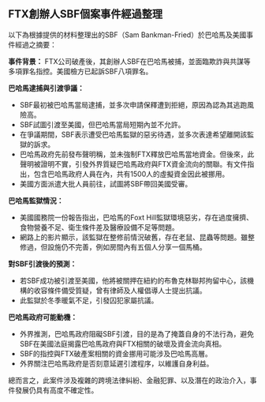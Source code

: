 ## FTX創辦人SBF個案事件經過整理

以下為根據提供的材料整理出的SBF（Sam Bankman-Fried）於巴哈馬及美國事件經過之摘要：

**事件背景：** FTX公司破產後，其創辦人SBF在巴哈馬被捕，並面臨欺詐與共謀等多項罪名指控。美國檢方已起訴SBF八項罪名。

**巴哈馬逮捕與引渡爭議：**

*   SBF最初被巴哈馬當局逮捕，並多次申請保釋遭到拒絕，原因為認為其逃跑風險高。
*   SBF試圖引渡至美國，但巴哈馬當局短期內並不允許。
*   在爭議期間，SBF表示遭受巴哈馬監獄的惡劣待遇，並多次表達希望離開該監獄的訴求。
*   巴哈馬政府先前發布聲明稱，並未強制FTX釋放巴哈馬當地資金。但後來，此聲明被證明不實，引發外界質疑巴哈馬政府與FTX資金流向的關聯。有文件指出，包含巴哈馬政府人員在內，共有1500人的虛擬資金因此被挪用。
*   美國方面派遣大批人員前往，試圖將SBF帶回美國受審。

**巴哈馬監獄情況：**

*   美國國務院一份報告指出，巴哈馬的Foxt Hill監獄環境惡劣，存在過度擁擠、食物營養不足、衛生條件差及醫療設備不足等問題。
*   網路上的影片顯示，該監獄在整修前情況破舊，存在老鼠、昆蟲等問題。雖整修過，但設施仍不完善，例如房間內有五個人分享一個馬桶。

**對SBF引渡後的預測：**

*   若SBF成功被引渡至美國，他將被關押在紐約的布魯克林聯邦拘留中心，該機構的收容條件備受質疑，曾有律師及人權倡導人士提出抗議。
*   此監獄於冬季暖氣不足，引發囚犯家屬抗議。

**巴哈馬政府可能動機：**

*   外界推測，巴哈馬政府阻礙SBF引渡，目的是為了掩蓋自身的不法行為，避免SBF在美國法庭揭露巴哈馬政府與FTX相關的破壞及資金流向真相。
*   SBF的指控與FTX破產案相關的資金挪用可能涉及巴哈馬高層。
*   外界關注巴哈馬政府是否刻意延遲引渡程序，以維護自身利益。

總而言之，此案件涉及複雜的跨境法律糾紛、金融犯罪、以及潛在的政治介入，事件發展仍具有高度不確定性。